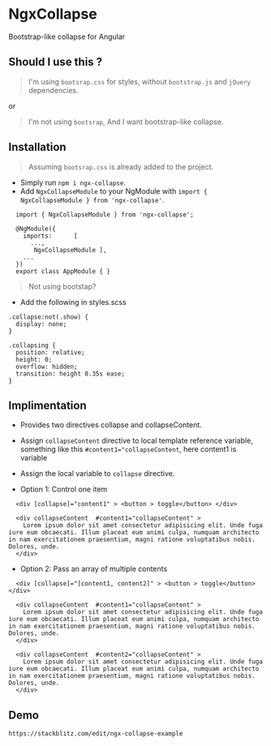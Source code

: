 # NgxCollapse

Bootstrap-like collapse for Angular

## Should I use this ?

> I'm using `bootsrap.css` for styles, without `bootstrap.js` and `jQuery` dependencies.

or

> I'm not using `bootsrap`, And I want bootstrap-like collapse.


## Installation

> Assuming `bootsrap.css` is already added to the project.

- Simply run `npm i ngx-collapse`.
- Add `NgxCollapseModule` to your NgModule with `import { NgxCollapseModule } from 'ngx-collapse'`.

````
  import { NgxCollapseModule } from 'ngx-collapse';

  @NgModule({
    imports:      [ 
      ...,
       NgxCollapseModule ],
    ...
  })
  export class AppModule { }

````

> Not using bootstap?

- Add the following in styles.scss
````
.collapse:not(.show) {
  display: none;
}

.collapsing {
  position: relative;
  height: 0;
  overflow: hidden;
  transition: height 0.35s ease;
}
````

## Implimentation

- Provides two directives collapse and collapseContent. 
- Assign `collapseContent` directive to local template reference variable, something like this `#content1="collapseContent`, here content1 is variable
- Assign the local variable to `collapse` directive.

- Option 1: Control one item

`````
  <div [collapse]="content1" > <button > toggle</button> </div>

  <div collapseContent  #content1="collapseContent" >
    Lorem ipsum dolor sit amet consectetur adipisicing elit. Unde fuga iure eum obcaecati. Illum placeat eum animi culpa, numquam architecto in nam exercitationem praesentium, magni ratione voluptatibus nobis. Dolores, unde.
  </div>
`````

- Option 2: Pass an array of multiple contents

`````
  <div [collapse]="[content1, content2]" > <button > toggle</button> </div>

  <div collapseContent  #content1="collapseContent" >
    Lorem ipsum dolor sit amet consectetur adipisicing elit. Unde fuga iure eum obcaecati. Illum placeat eum animi culpa, numquam architecto in nam exercitationem praesentium, magni ratione voluptatibus nobis. Dolores, unde.
  </div>

  <div collapseContent  #content2="collapseContent" >
    Lorem ipsum dolor sit amet consectetur adipisicing elit. Unde fuga iure eum obcaecati. Illum placeat eum animi culpa, numquam architecto in nam exercitationem praesentium, magni ratione voluptatibus nobis. Dolores, unde.
  </div>
`````

## Demo
` https://stackblitz.com/edit/ngx-collapse-example `


